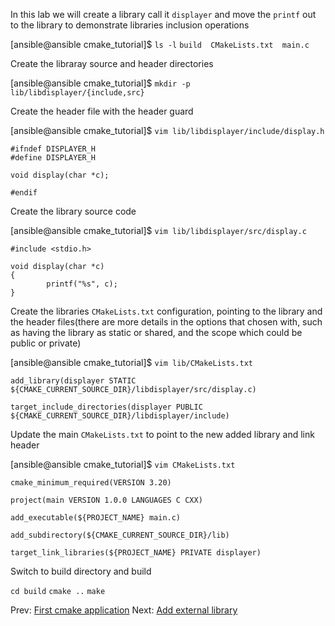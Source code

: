In this lab we will create a library call it `displayer` and move the `printf` out to the library to demonstrate libraries inclusion operations

[ansible@ansible cmake_tutorial]$ `ls -l`
`build  CMakeLists.txt  main.c`

Create the libraray source and header directories

[ansible@ansible cmake_tutorial]$ `mkdir -p lib/libdisplayer/{include,src}`

Create the header file with the header guard

[ansible@ansible cmake_tutorial]$ `vim lib/libdisplayer/include/display.h`
```
#ifndef DISPLAYER_H
#define DISPLAYER_H

void display(char *c);

#endif
```

Create the library source code

[ansible@ansible cmake_tutorial]$ `vim lib/libdisplayer/src/display.c`
```
#include <stdio.h>

void display(char *c)
{
        printf("%s", c);
}
```

Create the libraries `CMakeLists.txt` configuration, pointing to the library and the header files(there are more details in the options that chosen with, such as having the library as static or shared, and the scope which could be public or private)

[ansible@ansible cmake_tutorial]$ `vim lib/CMakeLists.txt`

```
add_library(displayer STATIC ${CMAKE_CURRENT_SOURCE_DIR}/libdisplayer/src/display.c)

target_include_directories(displayer PUBLIC ${CMAKE_CURRENT_SOURCE_DIR}/libdisplayer/include)
```

Update the main `CMakeLists.txt` to point to the new added library and link header

[ansible@ansible cmake_tutorial]$ `vim CMakeLists.txt`
```
cmake_minimum_required(VERSION 3.20)

project(main VERSION 1.0.0 LANGUAGES C CXX)

add_executable(${PROJECT_NAME} main.c)

add_subdirectory(${CMAKE_CURRENT_SOURCE_DIR}/lib)

target_link_libraries(${PROJECT_NAME} PRIVATE displayer)
```

Switch to build directory and build

`cd build`
`cmake ..`
`make`




Prev: [First cmake application](02-lab1.md)                                                                                         Next: [Add external library](04-lab3.md)





